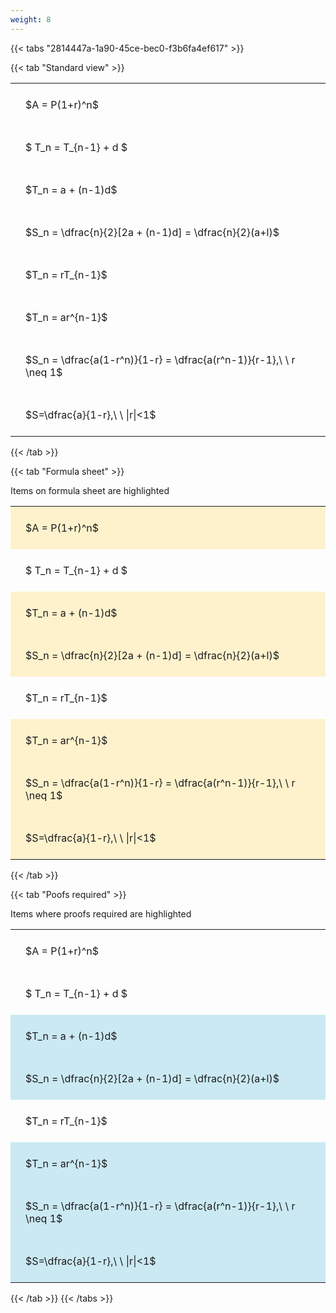 ```yaml
---
weight: 8
---
```


{{< tabs "2814447a-1a90-45ce-bec0-f3b6fa4ef617" >}}

{{< tab "Standard view" >}}

<style type="text/css">
#T_f282d th.col_heading {
  text-align: left;
  font-size: 1em;
}
#T_f282d td {
  text-align: left;
  font-size: 1em;
  padding: 1.5em;
}
</style>
<table id="T_f282d">
  <thead>
  </thead>
  <tbody>
    <tr>
      <td id="T_f282d_row0_col0" class="data row0 col0" >$A = P(1+r)^n$</td>
    </tr>
    <tr>
      <td id="T_f282d_row1_col0" class="data row1 col0" >$ T_n = T_{n-1} + d $</td>
    </tr>
    <tr>
      <td id="T_f282d_row2_col0" class="data row2 col0" >$T_n = a + (n-1)d$</td>
    </tr>
    <tr>
      <td id="T_f282d_row3_col0" class="data row3 col0" >$S_n = \dfrac{n}{2}[2a + (n-1)d] = \dfrac{n}{2}(a+l)$</td>
    </tr>
    <tr>
      <td id="T_f282d_row4_col0" class="data row4 col0" >$T_n = rT_{n-1}$</td>
    </tr>
    <tr>
      <td id="T_f282d_row5_col0" class="data row5 col0" >$T_n = ar^{n-1}$</td>
    </tr>
    <tr>
      <td id="T_f282d_row6_col0" class="data row6 col0" >$S_n = \dfrac{a(1-r^n)}{1-r} = \dfrac{a(r^n-1)}{r-1},\ \  r \neq 1$</td>
    </tr>
    <tr>
      <td id="T_f282d_row7_col0" class="data row7 col0" >$S=\dfrac{a}{1-r},\ \ |r|<1$</td>
    </tr>
  </tbody>
</table>
{{< /tab >}}

{{< tab "Formula sheet" >}}

Items on formula sheet are highlighted 
<br>
<style type="text/css">
#T_571ff th.col_heading {
  text-align: left;
  font-size: 1em;
}
#T_571ff td {
  text-align: left;
  font-size: 1em;
  padding: 1.5em;
}
#T_571ff_row0_col0, #T_571ff_row2_col0, #T_571ff_row3_col0, #T_571ff_row5_col0, #T_571ff_row6_col0, #T_571ff_row7_col0 {
  background-color: rgba(255,194,10, 0.2);
}
#T_571ff_row1_col0, #T_571ff_row4_col0 {
  background-color: rgba(0,0,0,0);
}
</style>
<table id="T_571ff">
  <thead>
  </thead>
  <tbody>
    <tr>
      <td id="T_571ff_row0_col0" class="data row0 col0" >$A = P(1+r)^n$</td>
    </tr>
    <tr>
      <td id="T_571ff_row1_col0" class="data row1 col0" >$ T_n = T_{n-1} + d $</td>
    </tr>
    <tr>
      <td id="T_571ff_row2_col0" class="data row2 col0" >$T_n = a + (n-1)d$</td>
    </tr>
    <tr>
      <td id="T_571ff_row3_col0" class="data row3 col0" >$S_n = \dfrac{n}{2}[2a + (n-1)d] = \dfrac{n}{2}(a+l)$</td>
    </tr>
    <tr>
      <td id="T_571ff_row4_col0" class="data row4 col0" >$T_n = rT_{n-1}$</td>
    </tr>
    <tr>
      <td id="T_571ff_row5_col0" class="data row5 col0" >$T_n = ar^{n-1}$</td>
    </tr>
    <tr>
      <td id="T_571ff_row6_col0" class="data row6 col0" >$S_n = \dfrac{a(1-r^n)}{1-r} = \dfrac{a(r^n-1)}{r-1},\ \  r \neq 1$</td>
    </tr>
    <tr>
      <td id="T_571ff_row7_col0" class="data row7 col0" >$S=\dfrac{a}{1-r},\ \ |r|<1$</td>
    </tr>
  </tbody>
</table>
{{< /tab >}}

{{< tab "Poofs required" >}}

Items where proofs required are highlighted 
<br>
<style type="text/css">
#T_7c574 th.col_heading {
  text-align: left;
  font-size: 1em;
}
#T_7c574 td {
  text-align: left;
  font-size: 1em;
  padding: 1.5em;
}
#T_7c574_row0_col0, #T_7c574_row1_col0, #T_7c574_row4_col0 {
  background-color: rgba(0,0,0,0);
}
#T_7c574_row2_col0, #T_7c574_row3_col0, #T_7c574_row5_col0, #T_7c574_row6_col0, #T_7c574_row7_col0 {
  background-color: rgba(0,150,200, 0.2);
}
</style>
<table id="T_7c574">
  <thead>
  </thead>
  <tbody>
    <tr>
      <td id="T_7c574_row0_col0" class="data row0 col0" >$A = P(1+r)^n$</td>
    </tr>
    <tr>
      <td id="T_7c574_row1_col0" class="data row1 col0" >$ T_n = T_{n-1} + d $</td>
    </tr>
    <tr>
      <td id="T_7c574_row2_col0" class="data row2 col0" >$T_n = a + (n-1)d$</td>
    </tr>
    <tr>
      <td id="T_7c574_row3_col0" class="data row3 col0" >$S_n = \dfrac{n}{2}[2a + (n-1)d] = \dfrac{n}{2}(a+l)$</td>
    </tr>
    <tr>
      <td id="T_7c574_row4_col0" class="data row4 col0" >$T_n = rT_{n-1}$</td>
    </tr>
    <tr>
      <td id="T_7c574_row5_col0" class="data row5 col0" >$T_n = ar^{n-1}$</td>
    </tr>
    <tr>
      <td id="T_7c574_row6_col0" class="data row6 col0" >$S_n = \dfrac{a(1-r^n)}{1-r} = \dfrac{a(r^n-1)}{r-1},\ \  r \neq 1$</td>
    </tr>
    <tr>
      <td id="T_7c574_row7_col0" class="data row7 col0" >$S=\dfrac{a}{1-r},\ \ |r|<1$</td>
    </tr>
  </tbody>
</table>
{{< /tab >}}
{{< /tabs >}}